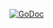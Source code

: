 [![GoDoc](https://godoc.org/github.com/DataDog/kafka-kit/kafkaadmin?status.svg)](https://godoc.org/github.com/DataDog/kafka-kit/kafkaadmin)
